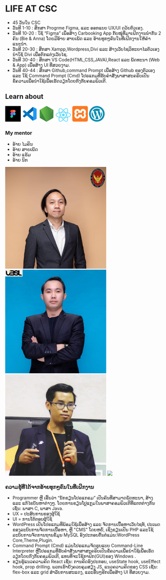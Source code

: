 # LIFE AT CSC
+ 45 ວັນໃນ CSC  
+ ວັນທີ 1-10 : ສຶກສາ Progrme Figma, ແລະ ອອກແບບ UX/UI ດວ້ຍຕົວເອງ.
+ ວັນທີ 10-20 : ໃຊ້ “Figma” ເພຶ່ອສ້າງ  Carbooking App ກັບໜູ່ທີ່ມາເຝິກງານນຳກັນ 2 ຄົນ (Bie & Anna) ໂດຍມີອ້າຍ ສາຍເພັດ ແລະ ອ້າຍທຸກໆຄົນໃນທີ່ເຝິກງານໃຫ້ຄຳແນະນຳ.
+ ວັນທີ 20-30 : ສຶກສາ Xampp,Wordpress,Divi ແລະ ສ້າງເວັບໄຊວິທະຍາໄລຕົວເອງ ນຳໃຊ້ Divi ເພື່ອຕົກແຕ່ງເວັບໄຊ.
+ ວັນທີ 30-40 : ສຶກສາ VS Code(HTML,CSS,JAVA),React ແລະ ພັດທະນາ (Web & App) ເພື່ອສ້າງ UI ທີ່ສວຍງາມ.
+ ວັນທີ 40-44 : ສຶກສາ Github,command Prompt ເພື່ອສ້າງ Github ຂອງຕົວເອງ ແລະ ໃຊ້ Command Prompt (Cmd) ໂປຣແກມທີ່ຮັບຄຳສັ່ງພາສາສະຄຣິບເປັນຂໍ້ຄວາມເພື່ອນຳໃຊ້ເພື່ອເຮັດວຽກໂດຍກົງກັບຄອມພິວເຕີ.
## Learn about
[<img src='img/figma-icon.png' width='50'>](https://www.figma.com/)
[<img src='img/vscode.png' width='50'>](https://code.visualstudio.com/)
[<img src='img/node js.png' width='50'>](https://nodejs.org/en)
[<img src='img/React.png' width='50'>](https://react.dev/)
[<img src='img/Xampp.png' width='50'>](https://www.apachefriends.org/index.html)
[<img src='img/Word Press.png' width='50'>](https://wordpress.org/news/podcast/?gad_source=1&gclid=CjwKCAjw_LOwBhBFEiwAmSEQAaw1gD7hl0PJsI5IwLefpy6SpsVmjDqXeGEQ6FWsi9dSpB7pF30MGxoCcUQQAvD_BwE)

### My mentor 
+ ອ້າຍ ໄມຄິນ
+ ອ້າຍ ສາຍເພັດ
+ ອ້າຍ ແຮ້ມ
+ ອ້າຍ ນິກ

<img src='img/P-maikin.jpg' width='325'>
<img src='img/P-sayphet.jpg' width='325'>
<img src='img/P-ham.jpg' width='325'>
<img src='img/P-nik1.jpg' width='325'>

### ຄວາມຮູ້ທີ່ໄດ້ຈາກອ້າຍທຸກໆຄົນໃນທີ່ເຝິກງານ
+ Programmer ຫຼື ເອີ້ນວ່າ “ນັກຂຽນໂປຣແກຣມ” ເປັນຄົນທີ່ສາມາດພັດທະນາ, ສ້າງ ແລະ ແກ້ໄຂບັນຫາຕ່າງໆ. ໂດຍການຂຽນໂປຼແກຼມໃນພາສາຄອມພິວເຕີທີ່ແຕກຕ່າງກັນເຊັ່ນ: ພາສາ C, ພາສາ Java.
+ UX = ປະສົບການຂອງຜູ້ໃຊ້ 
+ UI = ການໂຕ້ຕອບຜູ້ໃຊ້
+ WordPress ເປັນໂປຣແກມທີ່ພ້ອມໃຊ້ເພື່ອສ້າງ ແລະ ຈັດການເນື້ອຫາເວັບໄຊທ໌, ປະເພດຂອງລະບົບການຈັດການເນື້ອຫາ, ຫຼື "CMS" ໂດຍຫຍໍ້, ເຊິ່ງຂຽນເປັນ PHP ແລະໃຊ້ລະບົບການຈັດການຖານຂໍ້ມູນ MySQL ອົງປະກອບຕົ້ນຕໍແມ່ນ:WordPress Core,Theme,Plugin.
+ Command Prompt (Cmd) ແມ່ນໂປຣແກມຈັດຮູບແບບ Command-Line Interpreter ຫຼືໂປຣແກມທີ່ຮັບຄຳສັ່ງພາສາສະຄຣິບເປັນຂໍ້ຄວາມເພື່ອນຳໃຊ້ເພື່ອເຮັດວຽກໂດຍກົງກັບຄອມພິວເຕີ, ແທນທີ່ຈະໃຊ້ກາຟິກ(GUI)ຂອງ Windows .
+ ຮຽນຮູ້ແນວຄວາມຄິດ React ເຊັ່ນ: ການຄິດອົງປະກອບ, useState hook, useEffect hook, prop drilling. ພວກເຮົາຍັງຄວບຄຸມສຽງ JS, ແນວຄວາມຄິດຂອງ CSS ເຊັ່ນ: flex-box ແລະ grid ສໍາລັບການສະແດງ, ແລະອື່ນໆອີກເພື່ອສ້າງ UI ທີ່ສວຍງາມ.